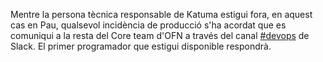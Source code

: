 Mentre la persona tècnica responsable de Katuma estigui fora, en aquest cas en Pau, qualsevol incidència de producció s'ha acordat que es comuniqui a la resta del Core team d'OFN a través del canal [#devops](https://openfoodnetwork.slack.com/messages/CEBMTRCNS) de Slack. El primer programador que estigui disponible respondrà.
